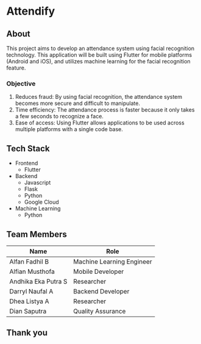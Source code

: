 # Attendify
## About
This project aims to develop an attendance system using facial recognition technology. This application will be built using Flutter for mobile platforms (Android and iOS), and utilizes machine learning for the facial recognition feature.
### Objective
1. Reduces fraud: By using facial recognition, the attendance system becomes more secure and difficult to manipulate.
2. Time efficiency: The attendance process is faster because it only takes a few seconds to recognize a face.
3. Ease of access: Using Flutter allows applications to be used across multiple platforms with a single code base.
## Tech Stack
- Frontend
   - Flutter
- Backend
   - Javascript
   - Flask
   - Python
   - Google Cloud
- Machine Learning
   - Python
## Team Members
|Name|Role|
|----|----|
|Alfan Fadhil B|Machine Learning Engineer|
|Alfian Musthofa|Mobile Developer|
|Andhika Eka Putra S|Researcher|
|Darryl Naufal A|Backend Developer|
|Dhea Listya A|Researcher|
|Dian Saputra|Quality Assurance|
## Thank you
